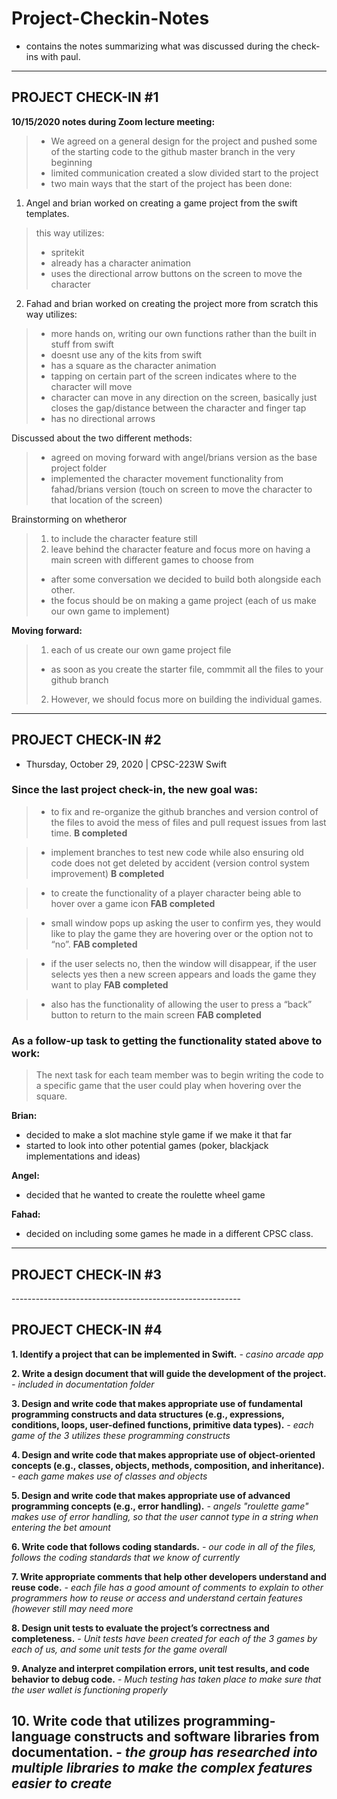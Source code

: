 # Project-Checkin-Notes
- contains the notes summarizing what was discussed during the check-ins with paul.

---------------------------------------------------------
## PROJECT CHECK-IN #1

**10/15/2020 notes during Zoom lecture meeting:**
> - We agreed on a general design for the project and pushed some of the starting code to the github master branch in the very beginning
> - limited communication created a slow divided start to the project
> - two main ways that the start of the project has been done:

1. Angel and brian worked on creating a game project from the swift templates. 
> this way utilizes:
> - spritekit
> - already has a character animation
> - uses the directional arrow buttons on the screen to move the character

2. Fahad and brian worked on creating the project more from scratch this way utilizes:
> - more hands on, writing our own functions rather than the built in stuff from swift
> - doesnt use any of the kits from swift
> - has a square as the character animation
> - tapping on certain part of the screen indicates where to the character will move
> - character can move in any direction on the screen, basically just closes the gap/distance between the character and finger tap
> - has no directional arrows

Discussed about the two different methods:
> - agreed on moving forward with angel/brians version as the base project folder
> - implemented the character movement functionality from fahad/brians version (touch on screen to move the character to that location of the screen)

Brainstorming on whetheror
> 1. to include the character feature still 
> 2. leave behind the character feature and focus more on having a main screen with different games to choose from
> - after some conversation we decided to build both alongside each other. 
> - the focus should be on making a game project (each of us make our own game to implement)

**Moving forward:**
> 1. each of us create our own game project file
>   - as soon as you create the starter file, commmit all the files to your github branch
> 2. However, we should focus more on building the individual games. 
---------------------------------------------------------


## PROJECT CHECK-IN #2
- Thursday, October 29, 2020  |  CPSC-223W Swift

### Since the last project check-in, the new goal was:
> - to fix and re-organize the github branches and version control of the files to avoid the mess of files and pull request issues from last time.
> **B completed**

> - implement branches to test new code while also ensuring old code does not get deleted by accident (version control system improvement) 
> **B completed**
 
> - to create the functionality of a player character being able to hover over a game icon 
> **FAB completed**
 
> - small window pops up asking the user to confirm yes, they would like to play the game they are hovering over or the option not to “no”.
> **FAB completed**
 
> - if the user selects no, then the window will disappear, if the user selects yes then a new screen appears and loads the game they want to play
> **FAB completed**
 
> - also has the functionality of allowing the user to press a “back” button to return to the main screen
> **FAB completed**

### As a follow-up task to getting the functionality stated above to work:
> The next task for each team member was to begin writing the code to a specific game that the user could play when hovering over the square. 
    
**Brian:**
- decided to make a slot machine style game if we make it that far
- started to look into other potential games (poker, blackjack implementations and ideas)

**Angel:** 
- decided that he wanted to create the roulette wheel game

**Fahad:** 
- decided on including some games he made in a different CPSC class.
---------------------------------------------------------

## PROJECT CHECK-IN #3

<refer to other documents>
---------------------------------------------------------

## PROJECT CHECK-IN #4

**1. Identify a project that can be implemented in Swift.**
*- casino arcade app*

**2. Write a design document that will guide the development of the project.**
*- included in documentation folder*

**3. Design and write code that makes appropriate use of fundamental programming constructs and data structures (e.g., expressions, conditions, loops, user-defined functions, primitive data types).**
*- each game of the 3 utilizes these programming constructs*

**4. Design and write code that makes appropriate use of object-oriented concepts (e.g., classes, objects, methods, composition, and inheritance).**
*- each game makes use of classes and objects*

**5. Design and write code that makes appropriate use of advanced programming concepts (e.g., error handling).**
*- angels "roulette game" makes use of error handling, so that the user cannot type in a string when entering the bet amount*

**6. Write code that follows coding standards.**
*- our code in all of the files, follows the coding standards that we know of currently*

**7. Write appropriate comments that help other developers understand and reuse code.**
*- each file has a good amount of comments to explain to other programmers how to reuse or access and understand certain features (however still may need more*

**8. Design unit tests to evaluate the project’s correctness and completeness.**
 *- Unit tests have been created for each of the 3 games by each of us, and some unit tests for the game overall*

**9. Analyze and interpret compilation errors, unit test results, and code behavior to debug code.**
 *- Much testing has taken place to make sure that the user wallet is functioning properly*

**10. Write code that utilizes programming-language constructs and software libraries from documentation.**
 *- the group has researched into multiple libraries to make the complex features easier to create*
 ---------------------------------------------------------
